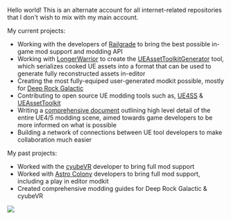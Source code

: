 Hello world! This is an alternate account for all internet-related repositories that I don't wish to mix with my main account. 

My current projects:
- Working with the developers of [Railgrade](https://store.epicgames.com/en-US/p/railgrade) to bring the best possible in-game mod support and modding API 
- Working with [LongerWarrior](https://github.com/LongerWarrior) to create the [UEAssetToolkitGenerator](https://github.com/LongerWarrior/UEAssetToolkitGenerator) tool, which serializes cooked UE assets into a format that can be used to generate fully reconstructed assets in-editor
- Creating the most fully-equiped user-generated modkit possible, mostly for [Deep Rock Galactic](https://store.steampowered.com/app/548430/Deep_Rock_Galactic/)
- Contributing to open source UE modding tools such as, [UE4SS](https://github.com/UE4SS-RE/RE-UE4SS) & [UEAssetToolkit](https://github.com/Archengius/UEAssetToolkit)
- Writing a [comprehensive document](https://unreal-modding-library.github.io/dev-guide/) outlining high level detail of the entire UE4/5 modding scene, aimed towards game developers to be more informed on what is possible
- Building a network of connections between UE tool developers to make collaboration much easier 

My past projects:
- Worked with the [cyubeVR](https://store.steampowered.com/app/619500/cyubeVR/) developer to bring full mod support
- Worked with [Astro Colony](https://store.steampowered.com/app/1614550/Astro_Colony/) developers to bring full mod support, including a play in editor modkit
- Created comprehensive modding guides for Deep Rock Galactic & cyubeVR 

![](https://github-readme-stats.vercel.app/api?username=Buckminsterfullerene02&show_icons=true&title_color=fff&icon_color=f9f9f9&text_color=9f9f9f&bg_color=0D1117&count_private=true&include_all_commits=true&hide_border=true&hide_title=true)
